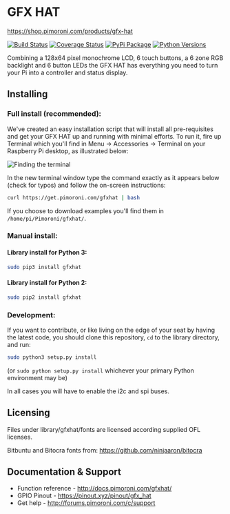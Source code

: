 # GFX HAT
https://shop.pimoroni.com/products/gfx-hat

[![Build Status](https://travis-ci.com/pimoroni/gfx-hat.svg?branch=master)](https://travis-ci.com/pimoroni/gfx-hat)
[![Coverage Status](https://coveralls.io/repos/github/pimoroni/gfx-hat/badge.svg?branch=master)](https://coveralls.io/github/pimoroni/gfx-hat?branch=master)
[![PyPi Package](https://img.shields.io/pypi/v/gfxhat.svg)](https://pypi.python.org/pypi/gfxhat)
[![Python Versions](https://img.shields.io/pypi/pyversions/gfxhat.svg)](https://pypi.python.org/pypi/gfxhat)


Combining a 128x64 pixel monochrome LCD, 6 touch buttons, a 6 zone RGB backlight and 6 button LEDs the GFX HAT has everything you need to turn your Pi into a controller and status display.

## Installing

### Full install (recommended):

We've created an easy installation script that will install all pre-requisites and get your GFX HAT
up and running with minimal efforts. To run it, fire up Terminal which you'll find in Menu -> Accessories -> Terminal
on your Raspberry Pi desktop, as illustrated below:

![Finding the terminal](http://get.pimoroni.com/resources/github-repo-terminal.png)

In the new terminal window type the command exactly as it appears below (check for typos) and follow the on-screen instructions:

```bash
curl https://get.pimoroni.com/gfxhat | bash
```

If you choose to download examples you'll find them in `/home/pi/Pimoroni/gfxhat/`.

### Manual install:

#### Library install for Python 3:

```bash
sudo pip3 install gfxhat
```

#### Library install for Python 2:

```bash
sudo pip2 install gfxhat
```

### Development:

If you want to contribute, or like living on the edge of your seat by having the latest code, you should clone this repository, `cd` to the library directory, and run:

```bash
sudo python3 setup.py install
```
(or `sudo python setup.py install` whichever your primary Python environment may be)

In all cases you will have to enable the i2c and spi buses.

## Licensing

Files under library/gfxhat/fonts are licensed according supplied OFL licenses.

Bitbuntu and Bitocra fonts from: https://github.com/ninjaaron/bitocra

## Documentation & Support

* Function reference - http://docs.pimoroni.com/gfxhat/
* GPIO Pinout - https://pinout.xyz/pinout/gfx_hat
* Get help - http://forums.pimoroni.com/c/support
